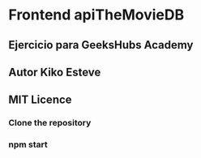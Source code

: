 # Frontend apiTheMovieDB

## Ejercicio para GeeksHubs Academy
## Autor Kiko Esteve
## MIT Licence 

### Clone the repository
### npm start